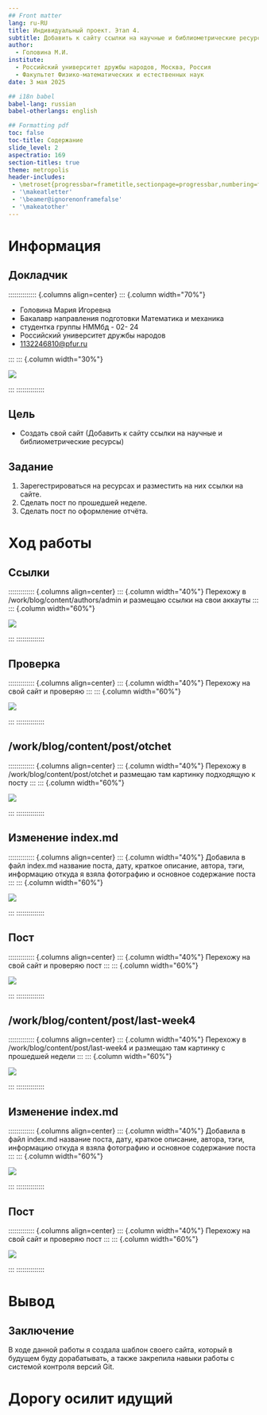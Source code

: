 ```yaml
---
## Front matter
lang: ru-RU
title: Индивидуальный проект. Этап 4.
subtitle: Добавить к сайту ссылки на научные и библиометрические ресурсы
author:
  - Головина М.И.
institute:
  - Российский университет дружбы народов, Москва, Россия
  - Факультет Физико-математических и естественных наук
date: 3 мая 2025

## i18n babel
babel-lang: russian
babel-otherlangs: english

## Formatting pdf
toc: false
toc-title: Содержание
slide_level: 2
aspectratio: 169
section-titles: true
theme: metropolis
header-includes:
 - \metroset{progressbar=frametitle,sectionpage=progressbar,numbering=fraction}
 - '\makeatletter'
 - '\beamer@ignorenonframefalse'
 - '\makeatother'
---
```


# Информация

## Докладчик

:::::::::::::: {.columns align=center}
::: {.column width="70%"}

  * Головина Мария Игоревна
  * Бакалавр направления подготовки Математика и механика
  * студентка группы НММбд - 02- 24
  * Российский университет дружбы народов
  * [1132246810@pfur.ru](mailto:1132246810@pfur.ru)

:::
::: {.column width="30%"}

![](./image/01.jpg)

:::
::::::::::::::


## Цель

- Создать свой сайт (Добавить к сайту ссылки на научные и библиометрические ресурсы)
  
## Задание

1. Зарегестрироваться на ресурсах и разместить на них ссылки на сайте.
2. Сделать пост по прошедшей неделе.
3. Сделать пост по оформление отчёта.

# Ход работы

## Ссылки
::::::::::::: {.columns align=center}
::: {.column width="40%"}
Перехожу в /work/blog/content/authors/admin и размещаю ссылки на свои аккауты
:::
::: {.column width="60%"}

![](./image/1.png)

:::
::::::::::::::

## Проверка
::::::::::::: {.columns align=center}
::: {.column width="40%"}
Перехожу на свой сайт и проверяю
:::
::: {.column width="60%"}

![](./image/2.png)

:::
::::::::::::::

## /work/blog/content/post/otchet
::::::::::::: {.columns align=center}
::: {.column width="40%"}
Перехожу в /work/blog/content/post/otchet и размещаю там картинку подходящую к посту
:::
::: {.column width="60%"}

![](./image/3.png)

:::
::::::::::::::

## Изменение index.md
::::::::::::: {.columns align=center}
::: {.column width="40%"}
Добавила в файл index.md название поста, дату, краткое описание, автора, тэги, информацию откуда я взяла фотографию и основное содержание поста
:::
::: {.column width="60%"}

![](./image/4.png)

:::
::::::::::::::

## Пост
::::::::::::: {.columns align=center}
::: {.column width="40%"}
Перехожу на свой сайт и проверяю пост
:::
::: {.column width="60%"}

![](./image/5.png)

:::
::::::::::::::

## /work/blog/content/post/last-week4
::::::::::::: {.columns align=center}
::: {.column width="40%"}
Перехожу в /work/blog/content/post/last-week4 и размещаю там картинку с прошедшей недели
:::
::: {.column width="60%"}

![](./image/6.png)

:::
::::::::::::::

## Изменение index.md
::::::::::::: {.columns align=center}
::: {.column width="40%"}
Добавила в файл index.md название поста, дату, краткое описание, автора, тэги, информацию откуда я взяла фотографию и основное содержание поста
:::
::: {.column width="60%"}

![](./image/7.png)

:::
::::::::::::::

## Пост
::::::::::::: {.columns align=center}
::: {.column width="40%"}
Перехожу на свой сайт и проверяю пост
:::
::: {.column width="60%"}

![](./image/8.png)

:::
::::::::::::::



# Вывод
## Заключение
В ходе данной работы я создала шаблон своего сайта, который в будущем буду дорабатывать, а также закрепила навыки работы с системой контроля версий Git.

# Дорогу осилит идущий

